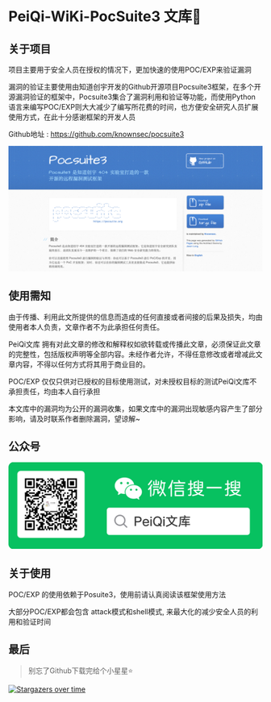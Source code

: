 # PeiQi-WiKi-PocSuite3 文库🐑

## 关于项目

项目主要用于安全人员在授权的情况下，更加快速的使用POC/EXP来验证漏洞

漏洞的验证主要使用由知道创宇开发的Github开源项目Pocsuite3框架，在多个开源漏洞验证的框架中，Pocsuite3集合了漏洞利用和验证等功能，而使用Python语言来编写POC/EXP则大大减少了编写所花费的时间，也方便安全研究人员扩展使用方式，在此十分感谢框架的开发人员

Github地址 : https://github.com/knownsec/pocsuite3

![](image/image-1.png)

## 使用需知

由于传播、利用此文所提供的信息而造成的任何直接或者间接的后果及损失，均由使用者本人负责，文章作者不为此承担任何责任。

PeiQi文库 拥有对此文章的修改和解释权如欲转载或传播此文章，必须保证此文章的完整性，包括版权声明等全部内容。未经作者允许，不得任意修改或者增减此文章内容，不得以任何方式将其用于商业目的。

POC/EXP 仅仅只供对已授权的目标使用测试，对未授权目标的测试PeiQi文库不承担责任，均由本人自行承担

本文库中的漏洞均为公开的漏洞收集，如果文库中的漏洞出现敏感内容产生了部分影响，请及时联系作者删除漏洞，望谅解~

## 公众号

![](image/image-2.png)

## 关于使用

POC/EXP 的使用依赖于Posuite3，使用前请认真阅读该框架使用方法

大部分POC/EXP都会包含 attack模式和shell模式, 来最大化的减少安全人员的利用和验证时间



## 最后

> 别忘了Github下载完给个小星星⭐

[![Stargazers over time](https://starchart.cc/PeiQi0/PeiQi-WIKI-POC.svg)](https://starchart.cc/PeiQi0/PeiQi-WIKI-POC)

